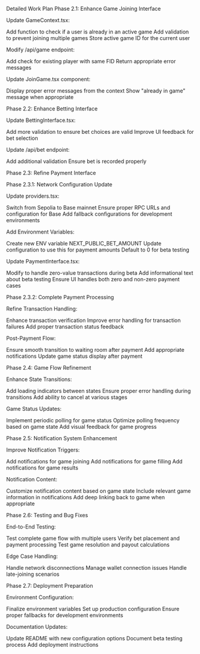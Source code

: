 Detailed Work Plan
Phase 2.1: Enhance Game Joining Interface

Update GameContext.tsx:

Add function to check if a user is already in an active game
Add validation to prevent joining multiple games
Store active game ID for the current user


Modify /api/game endpoint:

Add check for existing player with same FID
Return appropriate error messages


Update JoinGame.tsx component:

Display proper error messages from the context
Show "already in game" message when appropriate



Phase 2.2: Enhance Betting Interface

Update BettingInterface.tsx:

Add more validation to ensure bet choices are valid
Improve UI feedback for bet selection


Update /api/bet endpoint:

Add additional validation
Ensure bet is recorded properly



Phase 2.3: Refine Payment Interface

Phase 2.3.1: Network Configuration Update

Update providers.tsx:

Switch from Sepolia to Base mainnet
Ensure proper RPC URLs and configuration for Base
Add fallback configurations for development environments


Add Environment Variables:

Create new ENV variable NEXT_PUBLIC_BET_AMOUNT
Update configuration to use this for payment amounts
Default to 0 for beta testing


Update PaymentInterface.tsx:

Modify to handle zero-value transactions during beta
Add informational text about beta testing
Ensure UI handles both zero and non-zero payment cases



Phase 2.3.2: Complete Payment Processing

Refine Transaction Handling:

Enhance transaction verification
Improve error handling for transaction failures
Add proper transaction status feedback


Post-Payment Flow:

Ensure smooth transition to waiting room after payment
Add appropriate notifications
Update game status display after payment



Phase 2.4: Game Flow Refinement

Enhance State Transitions:

Add loading indicators between states
Ensure proper error handling during transitions
Add ability to cancel at various stages


Game Status Updates:

Implement periodic polling for game status
Optimize polling frequency based on game state
Add visual feedback for game progress



Phase 2.5: Notification System Enhancement

Improve Notification Triggers:

Add notifications for game joining
Add notifications for game filling
Add notifications for game results


Notification Content:

Customize notification content based on game state
Include relevant game information in notifications
Add deep linking back to game when appropriate



Phase 2.6: Testing and Bug Fixes

End-to-End Testing:

Test complete game flow with multiple users
Verify bet placement and payment processing
Test game resolution and payout calculations


Edge Case Handling:

Handle network disconnections
Manage wallet connection issues
Handle late-joining scenarios



Phase 2.7: Deployment Preparation

Environment Configuration:

Finalize environment variables
Set up production configuration
Ensure proper fallbacks for development environments


Documentation Updates:

Update README with new configuration options
Document beta testing process
Add deployment instructions
